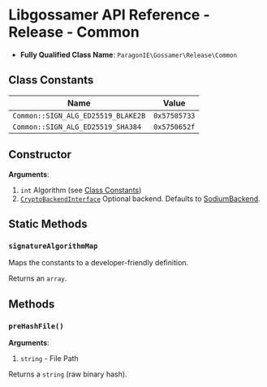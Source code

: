 # Libgossamer API Reference - Release - Common

* **Fully Qualified Class Name**: `ParagonIE\Gossamer\Release\Common`

## Class Constants

| Name | Value |
|------|-------|
| `Common::SIGN_ALG_ED25519_BLAKE2B` | `0x57505733` |
| `Common::SIGN_ALG_ED25519_SHA384` | `0x5750652f` |

## Constructor

**Arguments**:

1. `int` Algorithm (see [Class Constants](#class-constants))
2. [`CryptoBackendInterface`](../CryptoBackendInterface.md) Optional backend.
   Defaults to [SodiumBackend](../CryptoBackends/SodiumBackend.md).

## Static Methods

### `signatureAlgorithmMap`

Maps the constants to a developer-friendly definition.

Returns an `array`.

## Methods

### `preHashFile()`

**Arguments**:

1. `string` - File Path

Returns a `string` (raw binary hash).
